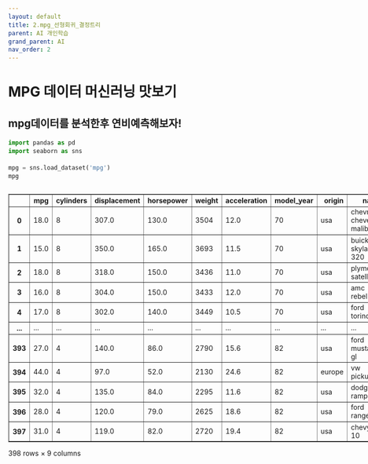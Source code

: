 ```yaml
---
layout: default
title: 2.mpg_선형회귀_결정트리
parent: AI 개인학습
grand_parent: AI
nav_order: 2
---
```


# MPG 데이터 머신러닝 맛보기

## mpg데이터를 분석한후 연비예측해보자!


```python
import pandas as pd
import seaborn as sns

mpg = sns.load_dataset('mpg')
mpg
```





  <div id="df-265ab3af-275a-4259-b184-7d4910985b60" class="colab-df-container">
    <div>
<style scoped>
    .dataframe tbody tr th:only-of-type {
        vertical-align: middle;
    }

    .dataframe tbody tr th {
        vertical-align: top;
    }

    .dataframe thead th {
        text-align: right;
    }
</style>
<table border="1" class="dataframe">
  <thead>
    <tr style="text-align: right;">
      <th></th>
      <th>mpg</th>
      <th>cylinders</th>
      <th>displacement</th>
      <th>horsepower</th>
      <th>weight</th>
      <th>acceleration</th>
      <th>model_year</th>
      <th>origin</th>
      <th>name</th>
    </tr>
  </thead>
  <tbody>
    <tr>
      <th>0</th>
      <td>18.0</td>
      <td>8</td>
      <td>307.0</td>
      <td>130.0</td>
      <td>3504</td>
      <td>12.0</td>
      <td>70</td>
      <td>usa</td>
      <td>chevrolet chevelle malibu</td>
    </tr>
    <tr>
      <th>1</th>
      <td>15.0</td>
      <td>8</td>
      <td>350.0</td>
      <td>165.0</td>
      <td>3693</td>
      <td>11.5</td>
      <td>70</td>
      <td>usa</td>
      <td>buick skylark 320</td>
    </tr>
    <tr>
      <th>2</th>
      <td>18.0</td>
      <td>8</td>
      <td>318.0</td>
      <td>150.0</td>
      <td>3436</td>
      <td>11.0</td>
      <td>70</td>
      <td>usa</td>
      <td>plymouth satellite</td>
    </tr>
    <tr>
      <th>3</th>
      <td>16.0</td>
      <td>8</td>
      <td>304.0</td>
      <td>150.0</td>
      <td>3433</td>
      <td>12.0</td>
      <td>70</td>
      <td>usa</td>
      <td>amc rebel sst</td>
    </tr>
    <tr>
      <th>4</th>
      <td>17.0</td>
      <td>8</td>
      <td>302.0</td>
      <td>140.0</td>
      <td>3449</td>
      <td>10.5</td>
      <td>70</td>
      <td>usa</td>
      <td>ford torino</td>
    </tr>
    <tr>
      <th>...</th>
      <td>...</td>
      <td>...</td>
      <td>...</td>
      <td>...</td>
      <td>...</td>
      <td>...</td>
      <td>...</td>
      <td>...</td>
      <td>...</td>
    </tr>
    <tr>
      <th>393</th>
      <td>27.0</td>
      <td>4</td>
      <td>140.0</td>
      <td>86.0</td>
      <td>2790</td>
      <td>15.6</td>
      <td>82</td>
      <td>usa</td>
      <td>ford mustang gl</td>
    </tr>
    <tr>
      <th>394</th>
      <td>44.0</td>
      <td>4</td>
      <td>97.0</td>
      <td>52.0</td>
      <td>2130</td>
      <td>24.6</td>
      <td>82</td>
      <td>europe</td>
      <td>vw pickup</td>
    </tr>
    <tr>
      <th>395</th>
      <td>32.0</td>
      <td>4</td>
      <td>135.0</td>
      <td>84.0</td>
      <td>2295</td>
      <td>11.6</td>
      <td>82</td>
      <td>usa</td>
      <td>dodge rampage</td>
    </tr>
    <tr>
      <th>396</th>
      <td>28.0</td>
      <td>4</td>
      <td>120.0</td>
      <td>79.0</td>
      <td>2625</td>
      <td>18.6</td>
      <td>82</td>
      <td>usa</td>
      <td>ford ranger</td>
    </tr>
    <tr>
      <th>397</th>
      <td>31.0</td>
      <td>4</td>
      <td>119.0</td>
      <td>82.0</td>
      <td>2720</td>
      <td>19.4</td>
      <td>82</td>
      <td>usa</td>
      <td>chevy s-10</td>
    </tr>
  </tbody>
</table>
<p>398 rows × 9 columns</p>
</div>
    <div class="colab-df-buttons">

  <div class="colab-df-container">
    <button class="colab-df-convert" onclick="convertToInteractive('df-265ab3af-275a-4259-b184-7d4910985b60')"
            title="Convert this dataframe to an interactive table."
            style="display:none;">

  <svg xmlns="http://www.w3.org/2000/svg" height="24px" viewBox="0 -960 960 960">
    <path d="M120-120v-720h720v720H120Zm60-500h600v-160H180v160Zm220 220h160v-160H400v160Zm0 220h160v-160H400v160ZM180-400h160v-160H180v160Zm440 0h160v-160H620v160ZM180-180h160v-160H180v160Zm440 0h160v-160H620v160Z"/>
  </svg>
    </button>

  <style>
    .colab-df-container {
      display:flex;
      gap: 12px;
    }

    .colab-df-convert {
      background-color: #E8F0FE;
      border: none;
      border-radius: 50%;
      cursor: pointer;
      display: none;
      fill: #1967D2;
      height: 32px;
      padding: 0 0 0 0;
      width: 32px;
    }

    .colab-df-convert:hover {
      background-color: #E2EBFA;
      box-shadow: 0px 1px 2px rgba(60, 64, 67, 0.3), 0px 1px 3px 1px rgba(60, 64, 67, 0.15);
      fill: #174EA6;
    }

    .colab-df-buttons div {
      margin-bottom: 4px;
    }

    [theme=dark] .colab-df-convert {
      background-color: #3B4455;
      fill: #D2E3FC;
    }

    [theme=dark] .colab-df-convert:hover {
      background-color: #434B5C;
      box-shadow: 0px 1px 3px 1px rgba(0, 0, 0, 0.15);
      filter: drop-shadow(0px 1px 2px rgba(0, 0, 0, 0.3));
      fill: #FFFFFF;
    }
  </style>

    <script>
      const buttonEl =
        document.querySelector('#df-265ab3af-275a-4259-b184-7d4910985b60 button.colab-df-convert');
      buttonEl.style.display =
        google.colab.kernel.accessAllowed ? 'block' : 'none';

      async function convertToInteractive(key) {
        const element = document.querySelector('#df-265ab3af-275a-4259-b184-7d4910985b60');
        const dataTable =
          await google.colab.kernel.invokeFunction('convertToInteractive',
                                                    [key], {});
        if (!dataTable) return;

        const docLinkHtml = 'Like what you see? Visit the ' +
          '<a target="_blank" href=https://colab.research.google.com/notebooks/data_table.ipynb>data table notebook</a>'
          + ' to learn more about interactive tables.';
        element.innerHTML = '';
        dataTable['output_type'] = 'display_data';
        await google.colab.output.renderOutput(dataTable, element);
        const docLink = document.createElement('div');
        docLink.innerHTML = docLinkHtml;
        element.appendChild(docLink);
      }
    </script>
  </div>


<div id="df-47373987-a483-4817-bfe4-23fc813b8123">
  <button class="colab-df-quickchart" onclick="quickchart('df-47373987-a483-4817-bfe4-23fc813b8123')"
            title="Suggest charts"
            style="display:none;">

<svg xmlns="http://www.w3.org/2000/svg" height="24px"viewBox="0 0 24 24"
     width="24px">
    <g>
        <path d="M19 3H5c-1.1 0-2 .9-2 2v14c0 1.1.9 2 2 2h14c1.1 0 2-.9 2-2V5c0-1.1-.9-2-2-2zM9 17H7v-7h2v7zm4 0h-2V7h2v10zm4 0h-2v-4h2v4z"/>
    </g>
</svg>
  </button>

<style>
  .colab-df-quickchart {
      --bg-color: #E8F0FE;
      --fill-color: #1967D2;
      --hover-bg-color: #E2EBFA;
      --hover-fill-color: #174EA6;
      --disabled-fill-color: #AAA;
      --disabled-bg-color: #DDD;
  }

  [theme=dark] .colab-df-quickchart {
      --bg-color: #3B4455;
      --fill-color: #D2E3FC;
      --hover-bg-color: #434B5C;
      --hover-fill-color: #FFFFFF;
      --disabled-bg-color: #3B4455;
      --disabled-fill-color: #666;
  }

  .colab-df-quickchart {
    background-color: var(--bg-color);
    border: none;
    border-radius: 50%;
    cursor: pointer;
    display: none;
    fill: var(--fill-color);
    height: 32px;
    padding: 0;
    width: 32px;
  }

  .colab-df-quickchart:hover {
    background-color: var(--hover-bg-color);
    box-shadow: 0 1px 2px rgba(60, 64, 67, 0.3), 0 1px 3px 1px rgba(60, 64, 67, 0.15);
    fill: var(--button-hover-fill-color);
  }

  .colab-df-quickchart-complete:disabled,
  .colab-df-quickchart-complete:disabled:hover {
    background-color: var(--disabled-bg-color);
    fill: var(--disabled-fill-color);
    box-shadow: none;
  }

  .colab-df-spinner {
    border: 2px solid var(--fill-color);
    border-color: transparent;
    border-bottom-color: var(--fill-color);
    animation:
      spin 1s steps(1) infinite;
  }

  @keyframes spin {
    0% {
      border-color: transparent;
      border-bottom-color: var(--fill-color);
      border-left-color: var(--fill-color);
    }
    20% {
      border-color: transparent;
      border-left-color: var(--fill-color);
      border-top-color: var(--fill-color);
    }
    30% {
      border-color: transparent;
      border-left-color: var(--fill-color);
      border-top-color: var(--fill-color);
      border-right-color: var(--fill-color);
    }
    40% {
      border-color: transparent;
      border-right-color: var(--fill-color);
      border-top-color: var(--fill-color);
    }
    60% {
      border-color: transparent;
      border-right-color: var(--fill-color);
    }
    80% {
      border-color: transparent;
      border-right-color: var(--fill-color);
      border-bottom-color: var(--fill-color);
    }
    90% {
      border-color: transparent;
      border-bottom-color: var(--fill-color);
    }
  }
</style>

  <script>
    async function quickchart(key) {
      const quickchartButtonEl =
        document.querySelector('#' + key + ' button');
      quickchartButtonEl.disabled = true;  // To prevent multiple clicks.
      quickchartButtonEl.classList.add('colab-df-spinner');
      try {
        const charts = await google.colab.kernel.invokeFunction(
            'suggestCharts', [key], {});
      } catch (error) {
        console.error('Error during call to suggestCharts:', error);
      }
      quickchartButtonEl.classList.remove('colab-df-spinner');
      quickchartButtonEl.classList.add('colab-df-quickchart-complete');
    }
    (() => {
      let quickchartButtonEl =
        document.querySelector('#df-47373987-a483-4817-bfe4-23fc813b8123 button');
      quickchartButtonEl.style.display =
        google.colab.kernel.accessAllowed ? 'block' : 'none';
    })();
  </script>
</div>

  <div id="id_82124ab3-36ce-48f7-ad58-3a98ef17c04e">
    <style>
      .colab-df-generate {
        background-color: #E8F0FE;
        border: none;
        border-radius: 50%;
        cursor: pointer;
        display: none;
        fill: #1967D2;
        height: 32px;
        padding: 0 0 0 0;
        width: 32px;
      }

      .colab-df-generate:hover {
        background-color: #E2EBFA;
        box-shadow: 0px 1px 2px rgba(60, 64, 67, 0.3), 0px 1px 3px 1px rgba(60, 64, 67, 0.15);
        fill: #174EA6;
      }

      [theme=dark] .colab-df-generate {
        background-color: #3B4455;
        fill: #D2E3FC;
      }

      [theme=dark] .colab-df-generate:hover {
        background-color: #434B5C;
        box-shadow: 0px 1px 3px 1px rgba(0, 0, 0, 0.15);
        filter: drop-shadow(0px 1px 2px rgba(0, 0, 0, 0.3));
        fill: #FFFFFF;
      }
    </style>
    <button class="colab-df-generate" onclick="generateWithVariable('mpg')"
            title="Generate code using this dataframe."
            style="display:none;">

  <svg xmlns="http://www.w3.org/2000/svg" height="24px"viewBox="0 0 24 24"
       width="24px">
    <path d="M7,19H8.4L18.45,9,17,7.55,7,17.6ZM5,21V16.75L18.45,3.32a2,2,0,0,1,2.83,0l1.4,1.43a1.91,1.91,0,0,1,.58,1.4,1.91,1.91,0,0,1-.58,1.4L9.25,21ZM18.45,9,17,7.55Zm-12,3A5.31,5.31,0,0,0,4.9,8.1,5.31,5.31,0,0,0,1,6.5,5.31,5.31,0,0,0,4.9,4.9,5.31,5.31,0,0,0,6.5,1,5.31,5.31,0,0,0,8.1,4.9,5.31,5.31,0,0,0,12,6.5,5.46,5.46,0,0,0,6.5,12Z"/>
  </svg>
    </button>
    <script>
      (() => {
      const buttonEl =
        document.querySelector('#id_82124ab3-36ce-48f7-ad58-3a98ef17c04e button.colab-df-generate');
      buttonEl.style.display =
        google.colab.kernel.accessAllowed ? 'block' : 'none';

      buttonEl.onclick = () => {
        google.colab.notebook.generateWithVariable('mpg');
      }
      })();
    </script>
  </div>

    </div>
  </div>





```python
mpg.info()
```

    <class 'pandas.core.frame.DataFrame'>
    RangeIndex: 398 entries, 0 to 397
    Data columns (total 9 columns):
     #   Column        Non-Null Count  Dtype  
    ---  ------        --------------  -----  
     0   mpg           398 non-null    float64
     1   cylinders     398 non-null    int64  
     2   displacement  398 non-null    float64
     3   horsepower    392 non-null    float64
     4   weight        398 non-null    int64  
     5   acceleration  398 non-null    float64
     6   model_year    398 non-null    int64  
     7   origin        398 non-null    object 
     8   name          398 non-null    object 
    dtypes: float64(4), int64(3), object(2)
    memory usage: 28.1+ KB
    


```python
mpg_notnull = mpg.dropna(axis=0,subset=['horsepower']).copy()
```


```python
mpg_notnull.info()
```

    <class 'pandas.core.frame.DataFrame'>
    Index: 392 entries, 0 to 397
    Data columns (total 9 columns):
     #   Column        Non-Null Count  Dtype  
    ---  ------        --------------  -----  
     0   mpg           392 non-null    float64
     1   cylinders     392 non-null    int64  
     2   displacement  392 non-null    float64
     3   horsepower    392 non-null    float64
     4   weight        392 non-null    int64  
     5   acceleration  392 non-null    float64
     6   model_year    392 non-null    int64  
     7   origin        392 non-null    object 
     8   name          392 non-null    object 
    dtypes: float64(4), int64(3), object(2)
    memory usage: 30.6+ KB
    


```python
mpg_notnull = mpg.loc[mpg['horsepower'].notnull()].copy()
```

- 마력 데이터에 null값이 있다 이말입니다.
- null값 있는 행을 날려버린다 이말입니다.


```python
mpg_notnull.info()
```

    <class 'pandas.core.frame.DataFrame'>
    Index: 392 entries, 0 to 397
    Data columns (total 9 columns):
     #   Column        Non-Null Count  Dtype  
    ---  ------        --------------  -----  
     0   mpg           392 non-null    float64
     1   cylinders     392 non-null    int64  
     2   displacement  392 non-null    float64
     3   horsepower    392 non-null    float64
     4   weight        392 non-null    int64  
     5   acceleration  392 non-null    float64
     6   model_year    392 non-null    int64  
     7   origin        392 non-null    object 
     8   name          392 non-null    object 
    dtypes: float64(4), int64(3), object(2)
    memory usage: 30.6+ KB
    


```python
mpg_notnull.columns
```




    Index(['mpg', 'cylinders', 'displacement', 'horsepower', 'weight',
           'acceleration', 'model_year', 'origin', 'name'],
          dtype='object')



이게 에러가 흠...
형변환 해주는건데 흠..


```python
mpg_notnull[['mpg', 'cylinders', 'displacement', 'horsepower', 'weight','acceleration', 'model_year']] = mpg_notnull[['mpg', 'cylinders', 'displacement', 'horsepower', 'weight','acceleration', 'model_year']].astype(int)
```


```python
mpg_notnull.info()
```

    <class 'pandas.core.frame.DataFrame'>
    Index: 392 entries, 0 to 397
    Data columns (total 9 columns):
     #   Column        Non-Null Count  Dtype 
    ---  ------        --------------  ----- 
     0   mpg           392 non-null    int64 
     1   cylinders     392 non-null    int64 
     2   displacement  392 non-null    int64 
     3   horsepower    392 non-null    int64 
     4   weight        392 non-null    int64 
     5   acceleration  392 non-null    int64 
     6   model_year    392 non-null    int64 
     7   origin        392 non-null    object
     8   name          392 non-null    object
    dtypes: int64(7), object(2)
    memory usage: 30.6+ KB
    


```python
X = mpg_notnull[['cylinders', 'displacement', 'horsepower', 'weight','acceleration', 'model_year']]
y = mpg_notnull['mpg']
```


```python
from sklearn.model_selection import train_test_split

X_train, X_test, y_train, y_test = train_test_split(X,y,random_state=42)
```


```python
from sklearn.preprocessing import StandardScaler

ss = StandardScaler()
ss.fit(X_train)

X_train_scaled = ss.transform(X_train)
X_test_scaled = ss.transform(X_test)
```


```python
from sklearn.linear_model import LinearRegression

lr = LinearRegression()
lr.fit(X_train_scaled, y_train)

print(lr.score(X_train_scaled,y_train))
print(lr.score(X_test_scaled,y_test))
```

    0.8094547301473889
    0.7987978489938273
    


```python
from sklearn.linear_model import Ridge

ridge = Ridge()
ridge.fit(X_train_scaled, y_train)

print(ridge.score(X_train_scaled,y_train))
print(ridge.score(X_test_scaled,y_test))
```

    0.809400547957029
    0.7979336836457007
    


```python
import matplotlib.pyplot as plt

train_score = []
test_score = []
alpha_list = [0.001, 0.01, 0.1, 1, 10, 100] # 적용해볼 alpha값 리스트
for alpha in alpha_list:
    # 릿지 모델 생성
    ridge = Ridge(alpha=alpha)
    # 릿지 모델 훈련
    ridge.fit(X_train_scaled, y_train)
    # 훈련 점수와 테스트 점수 저장
    train_score.append(ridge.score(X_train_scaled,y_train))
    test_score.append(ridge.score(X_test_scaled,y_test))
```


```python
# 그래프 그리기
plt.plot(alpha_list, train_score) # alpha리스트의 값이 작으므로 그래프 왼쪽이 너무 촘촘함
plt.plot(alpha_list, test_score)

plt.xlabel('alpha')
plt.ylabel('R^2')

plt.show()
```


    
<img src ='assets/images/1week/mpg_선형회귀_결정트리_files/mpg_선형회귀_결정트리_19_0.png'>
    



```python
from sklearn.linear_model import Lasso

lasso = Lasso()
lasso.fit(X_train_scaled,y_train)
print(lasso.score(X_train_scaled,y_train))
print(lasso.score(X_test_scaled,y_test))
```

    0.785580880333984
    0.8045079733894888
    


```python
import matplotlib.pyplot as plt

train_score = []
test_score = []
alpha_list = [0.001, 0.01, 0.1, 1, 10, 100] # 적용해볼 alpha값 리스트
for alpha in alpha_list:
    # 라쏘 모델을 생성
    lasso = Lasso(alpha=alpha)
    # 라쏘 모델을 훈련
    lasso.fit(X_train_scaled,y_train)
    # 훈련 점수와 테스트 점수 저장
    train_score.append(lasso.score(X_train_scaled,y_train))
    test_score.append(lasso.score(X_test_scaled,y_test))
```


```python
import numpy as np
plt.plot(np.log10(alpha_list), train_score)
plt.plot(np.log10(alpha_list), test_score)
plt.xlabel('alpha')
plt.ylabel('R^2')
plt.show()
```


    
<img src ='assets/images/1week/mpg_선형회귀_결정트리_files/mpg_선형회귀_결정트리_22_0.png'>    



```python
from sklearn.tree import DecisionTreeRegressor

dtr = DecisionTreeRegressor(random_state=42)
dtr.fit(X_train_scaled, y_train)

print(dtr.score(X_train_scaled, y_train))
print(dtr.score(X_test_scaled, y_test))
```

    1.0
    0.7505526111064463
    


```python
from sklearn.tree import DecisionTreeRegressor

dtr = DecisionTreeRegressor(max_depth=3,random_state=42)
dtr.fit(X_train, y_train)

print(dtr.score(X_train, y_train))
print(dtr.score(X_test, y_test))
```

    0.8449195983363842
    0.7319573838562161
    


```python
# 그래프로 확인
import matplotlib.pyplot as plt
from sklearn.tree import plot_tree

plt.figure(figsize=(20, 15))
plot_tree(dtr, filled=True, feature_names=['cylinders', 'displacement', 'horsepower', 'weight','acceleration', 'model_year'])
plt.show()
```


    
<img src ='assets/images/1week/mpg_선형회귀_결정트리_files/mpg_선형회귀_결정트리_25_0.png'>    
    



```python
from sklearn.tree import DecisionTreeRegressor


train_score = []
test_score = []
max_depth_list = [1,3,5,7,9,10,20,30] # 적용해볼 alpha값 리스트

for max_depth in max_depth_list:
    dtr = DecisionTreeRegressor(max_depth=max_depth, min_impurity_decrease=0.0005, random_state=42)
    dtr.fit(X_train, y_train)

    train_score.append(dtr.score(X_train, y_train))
    test_score.append(dtr.score(X_test, y_test))
```


```python
plt.plot(max_depth_list, train_score)
plt.plot(max_depth_list, test_score)

plt.xlabel('max_depth')
plt.ylabel('score')

plt.show()
```

<img src = 'assets/images/1week/mpg_선형회귀_결정트리_files/mpg_선형회귀_결정트리_27_0.png'>
    


max_depth에 따른 score변화

